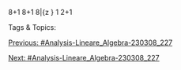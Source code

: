 8+1
8+1
8|{z }
1
2+1

   Tags & Topics:
   

[Previous: #Analysis-Lineare_Algebra-230308_227](Analysis-Lineare_Algebra-230308_227.md)

[Next: #Analysis-Lineare_Algebra-230308_227](Analysis-Lineare_Algebra-230308_227.md)